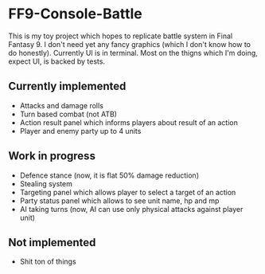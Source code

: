 # FF9-Console-Battle

This is my toy project which hopes to replicate battle system in Final Fantasy 9. I don't need yet any fancy graphics (which I don't know how to do honestly). Currently UI is in terminal. Most on the thigns which I'm doing, expect UI, is backed by tests.

## Currently implemented

- Attacks and damage rolls
- Turn based combat (not ATB)
- Action result panel which informs players about result of an action
- Player and enemy party up to 4 units

## Work in progress

- Defence stance (now, it is flat 50% damage reduction)
- Stealing system
- Targeting panel which allows player to select a target of an action
- Party status panel which allows to see unit name, hp and mp
- AI taking turns (now, AI can use only physical attacks against player unit)

## Not implemented

- Shit ton of things
